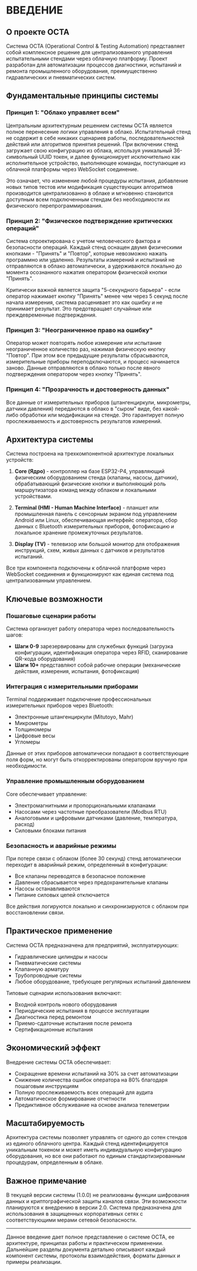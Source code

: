 # ВВЕДЕНИЕ

## О проекте OCTA

Система OCTA (Operational Control & Testing Automation) представляет собой комплексное решение для централизованного управления испытательными стендами через облачную платформу. Проект разработан для автоматизации процессов диагностики, испытаний и ремонта промышленного оборудования, преимущественно гидравлических и пневматических систем.

## Фундаментальные принципы системы

### Принцип 1: "Облако управляет всем"

Центральным архитектурным решением системы OCTA является полное перенесение логики управления в облако. Испытательный стенд не содержит в себе никаких сценариев работы, последовательностей действий или алгоритмов принятия решений. При включении стенд загружает свою конфигурацию из облака, используя уникальный 36-символьный UUID токен, и далее функционирует исключительно как исполнительное устройство, выполняющее команды, поступающие из облачной платформы через WebSocket соединение.

Это означает, что изменение любой процедуры испытания, добавление новых типов тестов или модификация существующих алгоритмов производится централизованно в облаке и мгновенно становится доступным всем подключенным стендам без необходимости их физического перепрограммирования.

### Принцип 2: "Физическое подтверждение критических операций"

Система спроектирована с учетом человеческого фактора и безопасности операций. Каждый стенд оснащен двумя физическими кнопками - "Принять" и "Повтор", которые невозможно нажать программно или удаленно. Результаты измерений и испытаний не отправляются в облако автоматически, а удерживаются локально до момента осознанного нажатия оператором физической кнопки "Принять".

Критически важной является защита "5-секундного барьера" - если оператор нажимает кнопку "Принять" менее чем через 5 секунд после начала измерения, система расценивает это как ошибку и не принимает результат. Это предотвращает случайные или преждевременные подтверждения.

### Принцип 3: "Неограниченное право на ошибку"

Оператор может повторять любое измерение или испытание неограниченное количество раз, нажимая физическую кнопку "Повтор". При этом все предыдущие результаты сбрасываются, измерительные приборы переподключаются, и процесс начинается заново. Данные отправляются в облако только после явного подтверждения оператором через кнопку "Принять".

### Принцип 4: "Прозрачность и достоверность данных"

Все данные от измерительных приборов (штангенциркули, микрометры, датчики давления) передаются в облако в "сыром" виде, без какой-либо обработки или модификации на стенде. Это гарантирует полную прослеживаемость и достоверность результатов измерений.

## Архитектура системы

Система построена на трехкомпонентной архитектуре локальных устройств:

1. **Core (Ядро)** - контроллер на базе ESP32-P4, управляющий физическим оборудованием стенда (клапаны, насосы, датчики), обрабатывающий физические кнопки и выполняющий роль маршрутизатора команд между облаком и локальными устройствами.

2. **Terminal (HMI - Human Machine Interface)** - планшет или промышленная панель с сенсорным экраном под управлением Android или Linux, обеспечивающая интерфейс оператора, сбор данных с Bluetooth измерительных приборов, фотофиксацию и локальное хранение промежуточных результатов.

3. **Display (TV)** - телевизор или большой монитор для отображения инструкций, схем, живых данных с датчиков и результатов испытаний.

Все три компонента подключены к облачной платформе через WebSocket соединения и функционируют как единая система под централизованным управлением.

## Ключевые возможности

### Пошаговые сценарии работы

Система организует работу оператора через последовательность шагов:
- **Шаги 0-9** зарезервированы для служебных функций (загрузка конфигурации, идентификация оператора через RFID, сканирование QR-кода оборудования)
- **Шаги 10+** представляют собой рабочие операции (механические действия, измерения, испытания, фотофиксация)

### Интеграция с измерительными приборами

Terminal поддерживает подключение профессиональных измерительных приборов через Bluetooth:
- Электронные штангенциркули (Mitutoyo, Mahr)
- Микрометры
- Толщиномеры
- Цифровые весы
- Угломеры

Данные от этих приборов автоматически попадают в соответствующие поля форм, но могут быть откорректированы оператором вручную при необходимости.

### Управление промышленным оборудованием

Core обеспечивает управление:
- Электромагнитными и пропорциональными клапанами
- Насосами через частотные преобразователи (Modbus RTU)
- Аналоговыми и цифровыми датчиками (давление, температура, расход)
- Силовыми блоками питания

### Безопасность и аварийные режимы

При потере связи с облаком (более 30 секунд) стенд автоматически переходит в аварийный режим, определенный в конфигурации:
- Все клапаны переводятся в безопасное положение
- Давление сбрасывается через предохранительные клапаны
- Насосы останавливаются
- Питание силовых цепей отключается

Все действия логируются локально и синхронизируются с облаком при восстановлении связи.

## Практическое применение

Система OCTA предназначена для предприятий, эксплуатирующих:
- Гидравлические цилиндры и насосы
- Пневматические системы
- Клапанную арматуру
- Трубопроводные системы
- Любое оборудование, требующее регулярных испытаний давлением

Типовые сценарии использования включают:
- Входной контроль нового оборудования
- Периодические испытания в процессе эксплуатации
- Диагностика перед ремонтом
- Приемо-сдаточные испытания после ремонта
- Сертификационные испытания

## Экономический эффект

Внедрение системы OCTA обеспечивает:
- Сокращение времени испытаний на 30% за счет автоматизации
- Снижение количества ошибок оператора на 80% благодаря пошаговым инструкциям
- Полную прослеживаемость всех операций для аудита
- Автоматическое формирование отчетности
- Предиктивное обслуживание на основе анализа телеметрии

## Масштабируемость

Архитектура системы позволяет управлять от одного до сотен стендов из единого облачного центра. Каждый стенд идентифицируется уникальным токеном и может иметь индивидуальную конфигурацию оборудования, но все они работают по единым стандартизированным процедурам, определенным в облаке.

## Важное примечание

В текущей версии системы (1.0.0) не реализованы функции шифрования данных и криптографической защиты каналов связи. Эти возможности планируются к внедрению в версии 2.0. Система предназначена для использования в защищенных корпоративных сетях с соответствующими мерами сетевой безопасности.

---

Данное введение дает полное представление о системе OCTA, ее архитектуре, принципах работы и практическом применении. Дальнейшие разделы документа детально описывают каждый компонент системы, протоколы взаимодействия, форматы данных и примеры реализации.